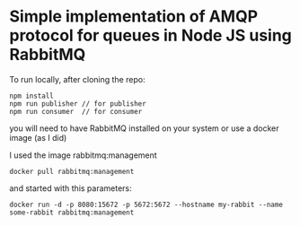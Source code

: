 # Simple implementation of AMQP protocol for queues in Node JS using RabbitMQ

To run locally, after cloning the repo:

```
npm install
npm run publisher // for publisher
npm run consumer  // for consumer
```

you will need to have RabbitMQ installed on your system or use a docker image (as I did)

I used the image rabbitmq:management

```
docker pull rabbitmq:management
```

and started with this parameters:

```
docker run -d -p 8080:15672 -p 5672:5672 --hostname my-rabbit --name some-rabbit rabbitmq:management
````
